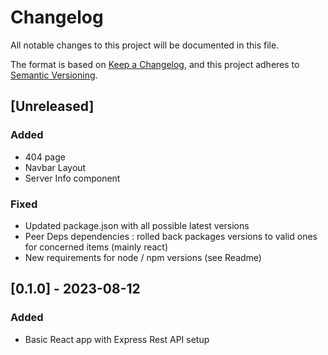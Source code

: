 # Changelog

All notable changes to this project will be documented in this file.

The format is based on [Keep a Changelog](https://keepachangelog.com/en/1.0.0/),
and this project adheres to [Semantic Versioning](https://semver.org/spec/v2.0.0.html).

## [Unreleased]

### Added

- 404 page
- Navbar Layout
- Server Info component

### Fixed
- Updated package.json with all possible latest versions
- Peer Deps dependencies : rolled back packages versions to valid ones for concerned items (mainly react)
- New requirements for node / npm versions (see Readme)

## [0.1.0] - 2023-08-12

### Added

- Basic React app with Express Rest API setup